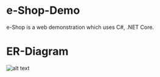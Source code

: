 # e-Shop-Demo

e-Shop is a web demonstration which uses C#, .NET Core.

# ER-Diagram
![alt text](https://github.com/joe830507/e-Shop-Demo/blob/modifying_entities_relationships/e-Shop_ER_Diagram.png?raw=true)
